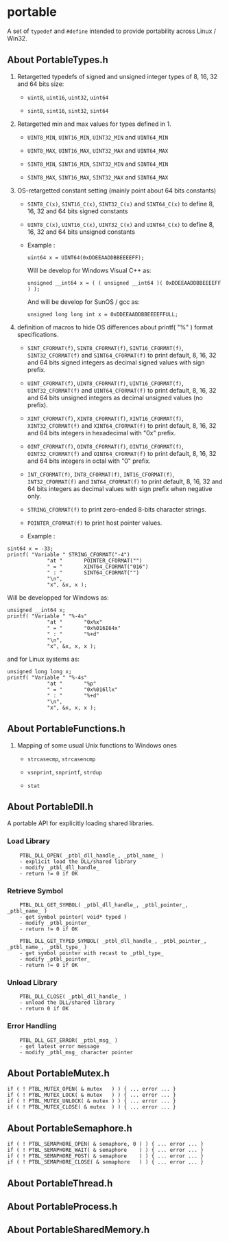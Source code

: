 # portable
A set of `typedef` and `#define` intended to provide portability across Linux / Win32.

## About PortableTypes.h

1. Retargetted typedefs of signed and unsigned integer types of 8, 16, 32 and 64 bits size:

   - `uint8`, `uint16`, `uint32`, `uint64`

   - `sint8`, `sint16`, `sint32`, `sint64`

2. Retargetted min and max values for types defined in 1.

   - `UINT8_MIN`, `UINT16_MIN`, `UINT32_MIN` and `UINT64_MIN`

   - `UINT8_MAX`, `UINT16_MAX`, `UINT32_MAX` and `UINT64_MAX`

   - `SINT8_MIN`, `SINT16_MIN`, `SINT32_MIN` and `SINT64_MIN`

   - `SINT8_MAX`, `SINT16_MAX`, `SINT32_MAX` and `SINT64_MAX`

3. OS-retargetted constant setting (mainly point about 64 bits constants)

   - `SINT8_C(x)`, `SINT16_C(x)`, `SINT32_C(x)` and `SINT64_C(x)` to define 8, 16, 32 and 64 bits signed constants

   - `UINT8_C(x)`, `UINT16_C(x)`, `UINT32_C(x)` and `UINT64_C(x)` to define 8, 16, 32 and 64 bits unsigned constants

   - Example :

       `uint64 x = UINT64(0xDDEEAADDBBEEEEFF);`

     Will be develop for Windows Visual C++ as:

       `unsigned __int64 x = ( ( unsigned __int64 )( 0xDDEEAADDBBEEEEFF ) );`

     And will be develop for SunOS / gcc as:

       `unsigned long long int x = 0xDDEEAADDBBEEEEFFULL;`

4. definition of macros to hide OS differences about printf( "%" ) format specifications.

   - `SINT_CFORMAT(f)`, `SINT8_CFORMAT(f)`, `SINT16_CFORMAT(f)`, `SINT32_CFORMAT(f)` and `SINT64_CFORMAT(f)` to print default, 8, 16, 32 and 64 bits signed integers as decimal signed values with sign prefix.

   - `UINT_CFORMAT(f)`, `UINT8_CFORMAT(f)`, `UINT16_CFORMAT(f)`, `UINT32_CFORMAT(f)` and `UINT64_CFORMAT(f)` to print default, 8, 16, 32 and 64 bits unsigned integers as decimal unsigned values (no prefix).

   - `XINT_CFORMAT(f)`, `XINT8_CFORMAT(f)`, `XINT16_CFORMAT(f)`, `XINT32_CFORMAT(f)` and `XINT64_CFORMAT(f)` to print default, 8, 16, 32 and 64 bits integers in hexadecimal with "0x" prefix.

   - `OINT_CFORMAT(f)`, `OINT8_CFORMAT(f)`, `OINT16_CFORMAT(f)`, `OINT32_CFORMAT(f)` and `OINT64_CFORMAT(f)` to print default, 8, 16, 32 and 64 bits integers in octal with "0" prefix.

   - `INT_CFORMAT(f)`, `INT8_CFORMAT(f)`, `INT16_CFORMAT(f)`, `INT32_CFORMAT(f)` and `INT64_CFORMAT(f)` to print default, 8, 16, 32 and 64 bits integers as decimal values with sign prefix when negative only.

   - `STRING_CFORMAT(f)` to print zero-ended 8-bits character strings.

   - `POINTER_CFORMAT(f)` to print host pointer values.

   - Example :
```
sint64 x = -33;
printf( "Variable " STRING_CFORMAT("-4")
             "at "       POINTER_CFORMAT("")
             " = "       XINT64_CFORMAT("016")
             " : "       SINT64_CFORMAT("")
             "\n",
             "x", &x, x );
```
Will be developped for Windows as:
```
unsigned __int64 x;
printf( "Variable " "%-4s"
             "at "       "0x%x"
             " = "       "0x%016I64x"
             " : "       "%+d"
             "\n",
             "x", &x, x, x );
```
and for Linux systems as:    
```
unsigned long long x;
printf( "Variable " "%-4s"
             "at "       "%p"
             " = "       "0x%016llx"
             " : "       "%+d"
             "\n",
             "x", &x, x, x );
```

## About PortableFunctions.h

1. Mapping of some usual Unix functions to Windows ones

    - `strcasecmp`, `strcasencmp`

    - `vsnprint`, `snprintf`, `strdup`

    - `stat`

## About PortableDll.h

A portable API for explicitly loading shared libraries.

### Load Library
```
    PTBL_DLL_OPEN( _ptbl_dll_handle_, _ptbl_name_ )
    - explicit load the DLL/shared library
    - modify _ptbl_dll_handle_
    - return != 0 if OK
```

### Retrieve Symbol
```
    PTBL_DLL_GET_SYMBOL( _ptbl_dll_handle_, _ptbl_pointer_, _ptbl_name_ )
    - get symbol pointer( void* typed )
    - modify _ptbl_pointer_
    - return != 0 if OK
```

```
    PTBL_DLL_GET_TYPED_SYMBOL( _ptbl_dll_handle_, _ptbl_pointer_, _ptbl_name_, _ptbl_type_ )
    - get symbol pointer with recast to _ptbl_type_
    - modify _ptbl_pointer_
    - return != 0 if OK
```

### Unload Library
```
    PTBL_DLL_CLOSE( _ptbl_dll_handle_ )
    - unload the DLL/shared library
    - return 0 if OK
```

### Error Handling
```
    PTBL_DLL_GET_ERROR( _ptbl_msg_ )
    - get latest error message
    - modify _ptbl_msg_ character pointer
```

## About PortableMutex.h

    if ( ! PTBL_MUTEX_OPEN( & mutex   ) ) { ... error ... }
    if ( ! PTBL_MUTEX_LOCK( & mutex   ) ) { ... error ... }
    if ( ! PTBL_MUTEX_UNLOCK( & mutex ) ) { ... error ... }
    if ( ! PTBL_MUTEX_CLOSE( & mutex  ) ) { ... error ... }

## About PortableSemaphore.h

    if ( ! PTBL_SEMAPHORE_OPEN( & semaphore, 0 ) ) { ... error ... }
    if ( ! PTBL_SEMAPHORE_WAIT( & semaphore    ) ) { ... error ... }
    if ( ! PTBL_SEMAPHORE_POST( & semaphore    ) ) { ... error ... }
    if ( ! PTBL_SEMAPHORE_CLOSE( & semaphore   ) ) { ... error ... }

## About PortableThread.h

## About PortableProcess.h

## About PortableSharedMemory.h

